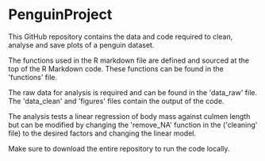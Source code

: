 # PenguinProject

This GitHub repository contains the data and code required to clean, analyse and save plots of a penguin dataset.

The functions used in the R markdown file are defined and sourced at the top of the R Markdown code. These functions can be found in the 'functions' file.

The raw data for analysis is required and can be found in the 'data_raw' file. The 'data_clean' and 'figures' files contain the output of the code.

The analysis tests a linear regression of body mass against culmen length but can be modified by changing the 'remove_NA' function in the ('cleaning' file) to the desired factors  and changing the linear model.

Make sure to download the entire repository to run the code locally.
